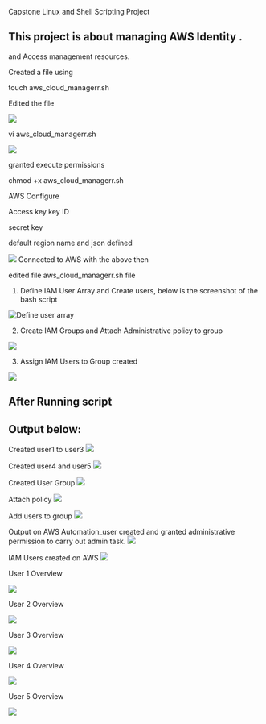 Capstone Linux and Shell Scripting Project

## This project is about managing AWS Identity .
and Access management resources. 

Created a file using 

touch aws_cloud_managerr.sh

Edited the file 

![](./img/Touch.png)


vi aws_cloud_managerr.sh

![](./img/Touch.png)

granted execute permissions

chmod +x aws_cloud_managerr.sh

AWS Configure

Access key key ID

secret key 

default region name and json defined

![](./img/1.%20AWS%20Configure.png)
Connected to AWS with the above then

edited file aws_cloud_managerr.sh file 

1. Define IAM User Array  and Create users,  below is the screenshot of the bash script

![Define user array](./img/1.%20Define%20and%20create%20users.png)

2. Create IAM Groups and Attach Administrative policy to group

![](./img/3.%20Create%20and%20Attach%20policy.png)

3. Assign IAM Users to Group created

![](./img/5%20Add%20users%20to%20groups.png)

## After Running script 
## Output below:

Created user1 to user3
![](./img/1.%20User%20created%201%20to%203.png)

Created user4 and user5 
![](./img/2.%20User%20created%204%20and%205.png)

Created User Group
![](./img/3.%20Created%20Group.png)

Attach policy 
![](./img/4.%20Attach%20policy.png)

Add users to group 
![](./img/5.%20Added%20users%20to%20group.png)

Output on AWS 
Automation_user created and granted administrative permission to carry out admin task. 
![](./IMG/Automation%20user%20earlier%20created.png)

IAM Users created on AWS 
![](./IMG/Users%20created%20on%20AWS.png)

User 1 Overview

![](./img/User%201%20overview.png)

User 2 Overview

![](./img/User%202%20overview.png)

User 3 Overview

![](./img/User%203%20overview.png)

User 4 Overview

![](./img/User%204%20overview.png)

User 5 Overview

![](./img/User%205%20overview.png)

